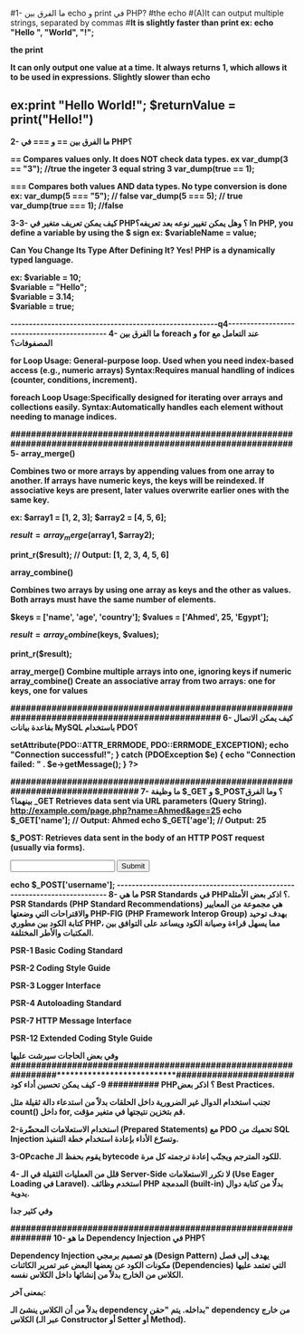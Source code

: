 #1- ما الفرق بين echo و print في PHP?
#the echo 
#(A)It can output multiple strings, separated by commas
#<b>It is slightly faster than print
ex:   echo "Hello ", "World", "!";

the print 

It can only output one value at a time.
It always returns 1, which allows it to be used in expressions.
Slightly slower than echo

ex:print "Hello World!";
$returnValue = print("Hello!")
----------------------------------------------------------------
2- ما الفرق بين == و === في PHP؟

==
Compares values only.
It does NOT check data types.
ex
var_dump(3 == "3"); //true the ingeter 3 equal string 3 
var_dump(true == 1); 


===
Compares both values AND data types.
No type conversion is done
ex:
var_dump(5 === "5"); // false 
var_dump(5 === 5);   // true 
var_dump(true === 1); //false


3-3- كيف يمكن تعريف متغير في PHP؟ وهل يمكن تغيير نوعه بعد تعريفه؟
In PHP, you define a variable by using the $ sign
ex:
$variableName = value;

 Can You Change Its Type After Defining It?
 Yes! PHP is a dynamically typed language.

ex:
$variable = 10;        
$variable = "Hello";   
$variable = 3.14;      
$variable = true;      

--------------------------------------------------------q4--------------------------------------------
4- ما الفرق بين foreach و for عند التعامل مع المصفوفات؟

for Loop Usage:	General-purpose loop. Used when you need index-based access (e.g., numeric arrays)
Syntax:Requires manual handling of indices (counter, conditions, increment).

foreach Loop Usage:Specifically designed for iterating over arrays and collections easily.
Syntax:Automatically handles each element without needing to manage indices.

##############################################################################################################
5-
array_merge()

Combines two or more arrays by appending values from one array to another.
If arrays have numeric keys, the keys will be reindexed.
If associative keys are present, later values overwrite earlier ones with the same key.

ex:
$array1 = [1, 2, 3];
$array2 = [4, 5, 6];

$result = array_merge($array1, $array2);

print_r($result); // Output: [1, 2, 3, 4, 5, 6]


array_combine()

Combines two arrays by using one array as keys and the other as values.
Both arrays must have the same number of elements.


$keys = ['name', 'age', 'country'];
$values = ['Ahmed', 25, 'Egypt'];

$result = array_combine($keys, $values);

print_r($result); 


array_merge()	Combine multiple arrays into one, ignoring keys if numeric
array_combine()	Create an associative array from two arrays: one for keys, one for values

################################################################################################
6- كيف يمكن الاتصال بقاعدة بيانات MySQL باستخدام PDO؟
<?php

$host = 'localhost';
$db   = 'manager';
$user = 'root';
$pass = 'your_password';
$charset = 'utf8mb4';

$dsn = "mysql:host=$host;dbname=$db;charset=$charset";

try {
    $pdo = new PDO($dsn, $user, $pass);
    
    $pdo->setAttribute(PDO::ATTR_ERRMODE, PDO::ERRMODE_EXCEPTION);
    
    echo "Connection successful!";
} catch (PDOException $e) {
    echo "Connection failed: " . $e->getMessage();
}
?>
################################################################################
7- ما وظيفة $_GET و $_POST؟ وما الفرق بينهما؟
_GET
Retrieves data sent via URL parameters (Query String).
http://example.com/page.php?name=Ahmed&age=25
echo $_GET['name']; // Output: Ahmed
echo $_GET['age'];  // Output: 25

$_POST:
Retrieves data sent in the body of an HTTP POST request (usually via forms).
<form method="POST" action="page.php">
    <input type="text" name="username">
    <input type="submit">
</form>
echo $_POST['username'];
--------------------------------------------------------------------------
8- ما هي PSR Standards في PHP؟ اذكر بعض الأمثلة.
PSR Standards (PHP Standard Recommendations) هي مجموعة من المعايير والاقتراحات التي وضعتها PHP-FIG (PHP Framework Interop Group) بهدف توحيد كتابة الكود بين مطوري PHP، مما يسهل قراءة وصيانة الكود ويساعد على التوافق بين المكتبات والأطر المختلفة.

PSR-1       Basic Coding Standard

PSR-2	    Coding Style Guide	

PSR-3	    Logger Interface	

PSR-4	    Autoloading Standard	

PSR-7	    HTTP Message Interface	

PSR-12	    Extended Coding Style Guide	


وفي بعض الحاجات سيرشت عليها 
##############################################################################***************************###################
9- كيف يمكن تحسين أداء كود PHP؟ اذكر بعض Best Practices.

 تجنب استخدام الدوال غير الضرورية داخل الحلقات
بدلاً من استدعاء دالة ثقيلة مثل count() داخل for, قم بتخزين نتيجتها في متغير مؤقت.

2-استخدام الاستعلامات المحضّرة (Prepared Statements) مع PDO
تحميك من SQL Injection وتسرّع الأداء بإعادة استخدام خطة التنفيذ.

3-OPcache يقوم بحفظ الـ bytecode للكود المترجم ويجنّب إعادة ترجمته كل مرة.

4- قلل من العمليات الثقيلة في الـ Server-Side
لا تكرر الاستعلامات (Use Eager Loading في Laravel).
استخدم وظائف PHP المدمجة (built-in) بدلًا من كتابة دوال يدوية.

وفي كثير جدا 



###############################################################
10- ما هو Dependency Injection في PHP؟

Dependency Injection هو تصميم برمجي (Design Pattern) يهدف إلى فصل مكونات الكود عن بعضها البعض عبر تمرير الكائنات (Dependencies) التي تعتمد عليها الكلاس من الخارج بدلاً من إنشائها داخل الكلاس نفسه.

بمعنى آخر:

بدلاً من أن الكلاس ينشئ الـ dependency بداخله.
يتم "حقن" dependency من خارج الكلاس (عبر الـ Constructor أو Setter أو Method).